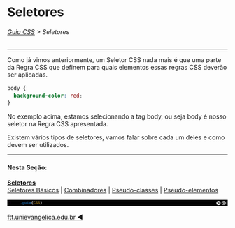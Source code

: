 # Seletores
###### [Guia CSS](../README.md) > Seletores
---

Como já vimos anteriormente, um Seletor CSS nada mais é que uma parte da Regra CSS que definem para quais elementos essas regras CSS deverão ser aplicadas.

```css
body {
  background-color: red;
}
```
No exemplo acima, estamos selecionando a tag body, ou seja body é nosso seletor na Regra CSS apresentada.

Existem vários tipos de seletores, vamos falar sobre cada um deles e como devem ser utilizados.

---
#### Nesta Seção:
[**Seletores**](./seletores.md)   
[Seletores Básicos](./seletores-basicos.md) | [Combinadores](./combinadores.md) | [Pseudo-classes](./pseudo-classes.md) | [Pseudo-elementos](./pseudo-elementos.md)

<img src="../assets/guia-css-linha-horizontal.jpg">

[ftt.unievangelica.edu.br :arrow_backward:](http://ftt.unievangelica.edu.br) 
